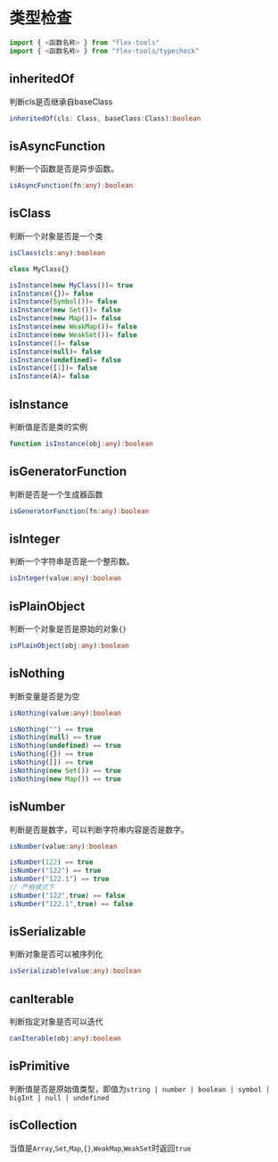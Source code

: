 # 类型检查

```typescript
import { <函数名称> } from "flex-tools"
import { <函数名称> } from "flex-tools/typecheck"
```

## inheritedOf

判断cls是否继承自baseClass

```typescript
inheritedOf(cls: Class, baseClass:Class):boolean 
```

## isAsyncFunction

判断一个函数是否是异步函数。

```typescript
isAsyncFunction(fn:any):boolean
```
## isClass

判断一个对象是否是一个类

```typescript
isClass(cls:any):boolean

class MyClass{}

isInstance(new MyClass())= true
isInstance({})= false
isInstance(Symbol())= false
isInstance(new Set())= false
isInstance(new Map())= false
isInstance(new WeakMap())= false
isInstance(new WeakSet())= false
isInstance(1)= false
isInstance(null)= false
isInstance(undefined)= false
isInstance([1])= false
isInstance(A)= false
```
## isInstance

判断值是否是类的实例

```typescript
function isInstance(obj:any):boolean
```

## isGeneratorFunction

判断是否是一个生成器函数

```typescript
isGeneratorFunction(fn:any):boolean
```
## isInteger

判断一个字符串是否是一个整形数。

```typescript
isInteger(value:any):boolean
```


## isPlainObject

判断一个对象是否是原始的对象`{}`

```typescript
isPlainObject(obj:any):boolean
```

## isNothing

判断变量是否是为空

```typescript
isNothing(value:any):boolean

isNothing("") == true
isNothing(null) == true
isNothing(undefined) == true
isNothing({}) == true
isNothing([]) == true
isNothing(new Set()) == true
isNothing(new Map()) == true
```

## isNumber

判断是否是数字，可以判断字符串内容是否是数字。

```typescript
isNumber(value:any):boolean

isNumber(122) == true
isNumber("122") == true
isNumber("122.1") == true
// 严格模式下
isNumber("122",true) == false
isNumber("122.1",true) == false

```

## isSerializable

判断对象是否可以被序列化
```typescript
isSerializable(value:any):boolean
```

## canIterable
判断指定对象是否可以迭代

```typescript
canIterable(obj:any):boolean
```

## isPrimitive 

判断值是否是原始值类型，即值为`string | number | boolean | symbol | bigInt | null | undefined`

## isCollection

当值是`Array`,`Set`,`Map`,`{}`,`WeakMap`,`WeakSet`时返回`true`